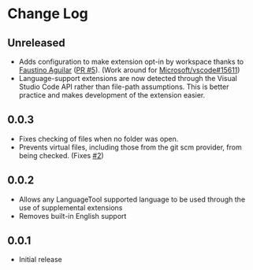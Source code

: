 # Change Log

## Unreleased
- Adds configuration to make extension opt-in by workspace thanks to [Faustino Aguilar](https://github.com/faustinoaq) ([PR #5](https://github.com/adamvoss/vscode-languagetool/pull/5)). (Work around for [Microsoft/vscode#15611](https://github.com/Microsoft/vscode/issues/15611))
- Language-support extensions are now detected through the Visual Studio Code API rather than file-path assumptions.  This is better practice and makes development of the extension easier.

## 0.0.3
- Fixes checking of files when no folder was open.
- Prevents virtual files, including those from the git scm provider, from being checked. (Fixes [#2](https://github.com/adamvoss/vscode-languagetool/issues/2))

## 0.0.2
- Allows any LanguageTool supported language to be used through the use of supplemental extensions
- Removes built-in English support

## 0.0.1
- Initial release
